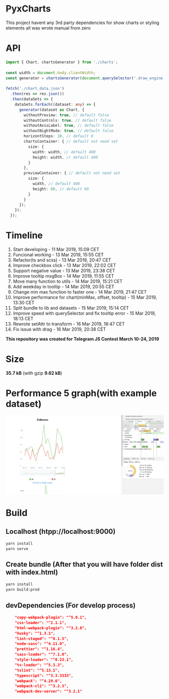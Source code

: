 # PyxCharts
This project havent any 3rd party dependencies for show charts or styling elements all was wrote manual from zero

# API 
```ts
import { Chart, chartsGenerator } from './charts';

const width = document.body.clientWidth;
const generator = chartsGenerator(document.querySelector('.draw_engine'));

fetch('./chart_data.json')
  .then(res => res.json())
  .then(dataSets => {
    dataSets.forEach((dataset: any) => {
      generator(dataset as Chart, {
        withoutPreview: true, // default false
        withoutControls: true, // default false
        withoutAxisLabel: true, // default false
        withoutNightMode: true, // default false
        horizontSteps: 10, // default 6
        chartsContainer: { // default not need set
          size: {
            width: width, // default 400
            height: width, // default 400
          }
        },
        previewContainer: { // default not need set
          size: {
            width, // default 400
            height: 60, // default 60
          }
        }
      });
    });
  });

```

# Timeline
1. Start developing - 11 Mar 2019, 15:09 CET
2. Funcional working - 13 Mar 2019, 15:55 CET
3. Refactor(ts and scss) - 13 Mar 2019, 20:47 CET
4. Improve checkbox click - 13 Mar 2019, 22:02 CET
5. Support negative value - 13 Mar 2019, 23:38 CET
6. Improve tooltip msgBox - 14 Mar 2019, 11:55 CET
7. Move many function to utils - 14 Mar 2019, 15:21 CET
8. Add weekday in tooltip - 14 Mar 2019, 20:55 CET
9. Change min max function to faster one - 14 Mar 2019, 21:47 CET
10. Improve performance for chart(minMax, offset, tooltip) - 15 Mar 2019, 13:30 CET
11. Split bundle to lib and datasets - 15 Mar 2019, 15:14 CET
12. Improve speed with querySelector and fix tooltip error - 15 Mar 2019, 18:13 CET
13. Rewrote setAttr to transform - 16 Mar 2019, 18:47 CET
14. Fix issue with drag - 16 Mar 2019, 20:38 CET

**This repository was created for Telegram JS Contest March 10-24, 2019**

# Size
**35.7 kB** (with gzip **9.62 kB**)

# Performance 5 graph(with example dataset)

![Performance](https://github.com/PxyUp/Telegram_graph/raw/master/perf_screen.png)

# Build

## Localhost (htpp://localhost:9000)
```bash
yarn install
yarn serve
```
## Create bundle (After that you will have folder dist with index.html)
```bash
yarn install
yarn build:prod
```

## devDependencies (For develop process)
```json
    "copy-webpack-plugin": "^5.0.1",
    "css-loader": "^2.1.1",
    "html-webpack-plugin": "^3.2.0",
    "husky": "^1.3.1",
    "lint-staged": "^8.1.5",
    "node-sass": "^4.11.0",
    "prettier": "^1.16.4",
    "sass-loader": "^7.1.0",
    "style-loader": "^0.23.1",
    "ts-loader": "^5.3.3",
    "tslint": "^5.13.1",
    "typescript": "^3.3.3333",
    "webpack": "^4.29.6",
    "webpack-cli": "^3.2.3",
    "webpack-dev-server": "^3.2.1"
```
